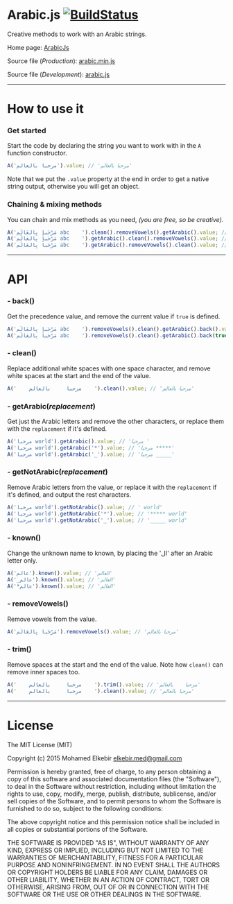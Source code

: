 # Arabic.js [![BuildStatus](https://travis-ci.org/elkebirmed/arabic.js.svg?branch=master)](https://travis-ci.org/elkebirmed/arabic.js)
Creative methods to work with an Arabic strings.

Home page: [ArabicJs](http://elkebirmed.github.io/arabic.js/)

Source file (_Production_): [arabic.min.js](https://github.com/elkebirmed/arabic.js/blob/master/dist/arabic.min.js)

Source file (_Development_): [arabic.js](https://github.com/elkebirmed/arabic.js/blob/master/dist/arabic.js)

---

# How to use it

### Get started

Start the code by declaring the string you want to work with in the `A` function constructor.

```js
A('مرحبا بالعالم').value; // 'مرحبا بالعالم'
```

Note that we put the `.value` property at the end in order to get a native string output, otherwise you will get an object.

### Chaining & mixing methods

You can chain and mix methods as you need, _(you are free, so be creative)._

```js
A('مَرْحَباً بِالعَالَم abc    ').clean().removeVowels().getArabic().value; // 'مرحبا بالعالم'
A('مَرْحَباً بِالعَالَم abc    ').getArabic().clean().removeVowels().value; // 'مرحبا بالعالم'
A('مَرْحَباً بِالعَالَم abc    ').getArabic().removeVowels().clean().value; // 'مرحبا بالعالم'
```

---

# API

### - back()

Get the precedence value, and remove the current value if `true` is defined.

```js
A('مَرْحَباً بِالعَالَم abc    ').removeVowels().clean().getArabic().back().value; // 'مرحبا بالعالم abc'
A('مَرْحَباً بِالعَالَم abc    ').removeVowels().clean().getArabic().back(true).back().value; // 'مَرْحَباً بِالعَالَم abc    '
```

### - clean()

Replace additional white spaces with one space character, and remove white spaces at the start and the end of the value.

```js
A('    مرحبا     بالعالم    ').clean().value; // 'مرحبا بالعالم'
```

### - getArabic(_replacement_)

Get just the Arabic letters and remove the other characters, or replace them with the `replacement` if it's defined.

```js
A('مرحبا world').getArabic().value; // 'مرحبا '
A('مرحبا world').getArabic('*').value; // 'مرحبا *****'
A('مرحبا world').getArabic('_').value; // 'مرحبا _____'
```

### - getNotArabic(_replacement_)

Remove Arabic letters from the value, or replace it with the `replacement` if it's defined, and output the rest characters.

```js
A('مرحبا world').getNotArabic().value; // ' world'
A('مرحبا world').getNotArabic('*').value; // '***** world'
A('مرحبا world').getNotArabic('_').value; // '_____ world'
```

### - known()

Change the unknown name to known, by placing the 'ال' after an Arabic letter only.

```js
A('عالم').known().value; // 'العالم'
A('_عالم').known().value; // 'العالم'
A('*عالم').known().value; // 'العالم'
```

### - removeVowels()

Remove vowels from the value.

```js
A('مَرْحَباً بِالعَالَم').removeVowels().value; // 'مرحبا بالعالم'
```

### - trim()

Remove spaces at the start and the end of the value.
Note how `clean()` can remove inner spaces too.


```js
A('    مرحبا     بالعالم    ').trim().value; // 'مرحبا    بالعالم'
A('    مرحبا     بالعالم    ').clean().value; // 'مرحبا بالعالم'
```

---

# License

The MIT License (MIT)

Copyright (c) 2015 Mohamed Elkebir <elkebir.med@gmail.com>

Permission is hereby granted, free of charge, to any person obtaining a copy
of this software and associated documentation files (the "Software"), to deal
in the Software without restriction, including without limitation the rights
to use, copy, modify, merge, publish, distribute, sublicense, and/or sell
copies of the Software, and to permit persons to whom the Software is
furnished to do so, subject to the following conditions:

The above copyright notice and this permission notice shall be included in all
copies or substantial portions of the Software.

THE SOFTWARE IS PROVIDED "AS IS", WITHOUT WARRANTY OF ANY KIND, EXPRESS OR
IMPLIED, INCLUDING BUT NOT LIMITED TO THE WARRANTIES OF MERCHANTABILITY,
FITNESS FOR A PARTICULAR PURPOSE AND NONINFRINGEMENT. IN NO EVENT SHALL THE
AUTHORS OR COPYRIGHT HOLDERS BE LIABLE FOR ANY CLAIM, DAMAGES OR OTHER
LIABILITY, WHETHER IN AN ACTION OF CONTRACT, TORT OR OTHERWISE, ARISING FROM,
OUT OF OR IN CONNECTION WITH THE SOFTWARE OR THE USE OR OTHER DEALINGS IN THE
SOFTWARE.
